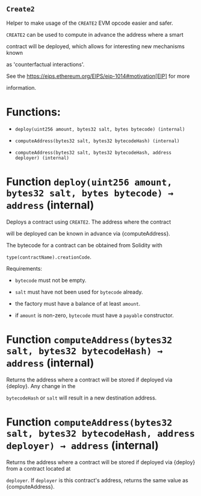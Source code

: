 ## `Create2`

Helper to make usage of the `CREATE2` EVM opcode easier and safer.

`CREATE2` can be used to compute in advance the address where a smart

contract will be deployed, which allows for interesting new mechanisms known

as 'counterfactual interactions'.

See the https://eips.ethereum.org/EIPS/eip-1014#motivation[EIP] for more

information.

# Functions:

- `deploy(uint256 amount, bytes32 salt, bytes bytecode) (internal)`

- `computeAddress(bytes32 salt, bytes32 bytecodeHash) (internal)`

- `computeAddress(bytes32 salt, bytes32 bytecodeHash, address deployer) (internal)`

# Function `deploy(uint256 amount, bytes32 salt, bytes bytecode) → address` (internal)

Deploys a contract using `CREATE2`. The address where the contract

will be deployed can be known in advance via {computeAddress}.

The bytecode for a contract can be obtained from Solidity with

`type(contractName).creationCode`.

Requirements:

- `bytecode` must not be empty.

- `salt` must have not been used for `bytecode` already.

- the factory must have a balance of at least `amount`.

- if `amount` is non-zero, `bytecode` must have a `payable` constructor.

# Function `computeAddress(bytes32 salt, bytes32 bytecodeHash) → address` (internal)

Returns the address where a contract will be stored if deployed via {deploy}. Any change in the

`bytecodeHash` or `salt` will result in a new destination address.

# Function `computeAddress(bytes32 salt, bytes32 bytecodeHash, address deployer) → address` (internal)

Returns the address where a contract will be stored if deployed via {deploy} from a contract located at

`deployer`. If `deployer` is this contract's address, returns the same value as {computeAddress}.
